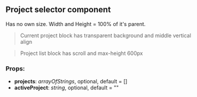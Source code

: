 ## **Project selector component**

Has no own size. Width and Height = 100% of it's parent.
> Current project block has transparent background and middle vertical align

> Project list block has scroll and max-height 600px

### Props:
* **projects**: _arrayOfStrings_, optional, default = []
* **activeProject**: _string_, optional, default = ""
